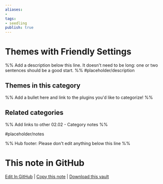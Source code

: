 ```yaml
---
aliases:
- 
tags: 
- seedling 
publish: true
---
```



# Themes with Friendly Settings

%% Add a description below this line. It doesn't need to be long: one or two sentences should be a good start. %%
#placeholder/description 

## Themes in this category

%% Add a bullet here and link to the plugins you'd like to categorize! %%

## Related categories

%% Add links to other 02.02 - Category notes %%

#placeholder/notes

%% Hub footer: Please don't edit anything below this line %%

# This note in GitHub

<span class="git-footer">[Edit In GitHub](https://github.dev/obsidian-community/obsidian-hub/blob/main/02%20-%20Community%20Expansions/02.02%20Themes%20by%20Category/Themes%20with%20Friendly%20Settings.md "git-hub-edit-note") | [Copy this note](https://raw.githubusercontent.com/obsidian-community/obsidian-hub/main/02%20-%20Community%20Expansions/02.02%20Themes%20by%20Category/Themes%20with%20Friendly%20Settings.md "git-hub-copy-note") | [Download this vault](https://github.com/obsidian-community/obsidian-hub/archive/refs/heads/main.zip "git-hub-download-vault") </span>